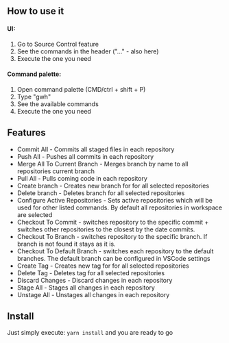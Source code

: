 ## How to use it

#### UI:

1. Go to Source Control feature
2. See the commands in the header ("..." - also here)
3. Execute the one you need

#### Command palette:

1. Open command palette (CMD/ctrl + shift + P)
2. Type "gwh"
3. See the available commands
4. Execute the one you need

## Features

- Commit All - Commits all staged files in each repository
- Push All - Pushes all commits in each repository
- Merge All To Current Branch - Merges branch by name to all repositories current branch
- Pull All - Pulls coming code in each repository
- Create branch - Creates new branch for for all selected repositories
- Delete branch - Deletes branch for all selected repositories
- Configure Active Repositories - Sets active repositories which will be used for other listed commands. By default all repositories in workspace are selected
- Checkout To Commit - switches repository to the specific commit + switches other repositories to the closest by the date commits.
- Checkout To Branch - switches repository to the specific branch. If branch is not found it stays as it is.
- Checkout To Default Branch - switches each repository to the default branches. The default branch can be configured in VSCode settings
- Create Tag - Creates new tag for for all selected repositories
- Delete Tag - Deletes tag for all selected repositories
- Discard Changes - Discard changes in each repository
- Stage All - Stages all changes in each repository
- Unstage All - Unstages all changes in each repository

## Install

Just simply execute: `yarn install` and you are ready to go
